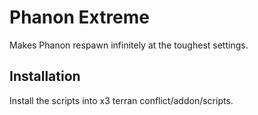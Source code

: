 # Phanon Extreme

Makes Phanon respawn infinitely at the toughest settings.

## Installation
Install the scripts into x3 terran conflict/addon/scripts. 
